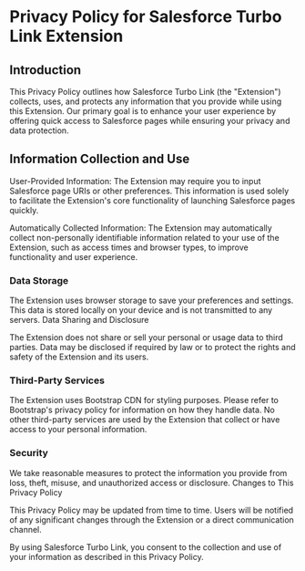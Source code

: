 # Privacy Policy for Salesforce Turbo Link Extension
## Introduction

This Privacy Policy outlines how Salesforce Turbo Link (the "Extension") collects, uses, and protects any information that you provide while using this Extension. Our primary goal is to enhance your user experience by offering quick access to Salesforce pages while ensuring your privacy and data protection.

## Information Collection and Use

User-Provided Information: The Extension may require you to input Salesforce page URIs or other preferences. This information is used solely to facilitate the Extension's core functionality of launching Salesforce pages quickly.

Automatically Collected Information: The Extension may automatically collect non-personally identifiable information related to your use of the Extension, such as access times and browser types, to improve functionality and user experience.

### Data Storage

The Extension uses browser storage to save your preferences and settings. This data is stored locally on your device and is not transmitted to any servers.
Data Sharing and Disclosure

The Extension does not share or sell your personal or usage data to third parties.
Data may be disclosed if required by law or to protect the rights and safety of the Extension and its users.

### Third-Party Services

The Extension uses Bootstrap CDN for styling purposes. Please refer to Bootstrap's privacy policy for information on how they handle data.
No other third-party services are used by the Extension that collect or have access to your personal information.

### Security

We take reasonable measures to protect the information you provide from loss, theft, misuse, and unauthorized access or disclosure.
Changes to This Privacy Policy

This Privacy Policy may be updated from time to time. Users will be notified of any significant changes through the Extension or a direct communication channel.

By using Salesforce Turbo Link, you consent to the collection and use of your information as described in this Privacy Policy.